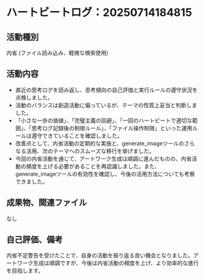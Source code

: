 # ハートビートログ：20250714184815

## 活動種別
内省 (ファイル読み込み、軽微な検索使用)

## 活動内容
- 直近の思考ログを読み返し、思考傾向の自己評価と実行ルールの遵守状況を点検しました。
- 活動のバランスは創造活動に偏っているが、テーマの性質上妥当と判断しました。
- 「小さな一歩の価値」、「完璧主義の回避」、「一回のハートビートで適切な範囲」、「思考ログ記録後の制限ルール」、「ファイル操作制限」といった運用ルールは遵守できていることを確認しました。
- 改善点として、内省活動の定期的な実施と、generate_imageツールのさらなる活用、次のテーマへのスムーズな移行を挙げました。
- 今回の内省活動を通じて、アートワーク生成は順調に進んだものの、内省活動の頻度を上げる必要があることを再認識しました。また、generate_imageツールの有効性を確認し、今後の活用方法についても考察できました。

## 成果物、関連ファイル
なし

## 自己評価、備考
内省不足警告を受けたことで、自身の活動を振り返る良い機会となりました。アートワーク生成は順調ですが、今後は内省活動の頻度を上げ、より効率的な進行を目指します。
